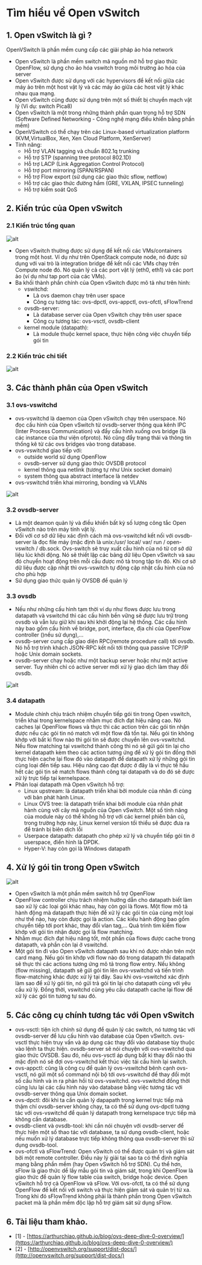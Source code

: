 # Tìm hiểu về Open vSwitch

## 1. Open vSwitch là gì ? 
OpenVSwitch là phần mềm cung cấp các giải pháp ảo hóa network
*	Open vSwitch là phần mềm switch mã nguồn mở hỗ trợ giao thức OpenFlow, sử dụng cho ảo hóa vswitch trong môi trường ảo hóa của server
*	Open vSwitch được sử dụng với các hypervisors để kết nối giữa các máy ảo trên một host vật lý và các máy ảo giữa các host vật lý khác nhau qua mạng.
*	Open vSwitch cũng được sử dụng trên một số thiết bị chuyển mạch vật lý (Ví dụ: switch Pica8)
*	Open vSwitch là một trong những thành phần quan trọng hỗ trợ SDN (Software Defined Networking - Công nghệ mạng điều khiển bằng phần mềm)
*	OpenVSwitch có thể chạy trên các Linux-based virtualization platform (KVM,VirtualBox, Xen, Xen Cloud Platform, XenServer)
*	Tính năng:
	*	Hỗ trợ VLAN tagging và chuẩn 802.1q trunking
	*	Hỗ trợ STP (spanning tree protocol 802.1D)
	*	Hỗ trợ LACP (Link Aggregation Control Protocol)
	*	Hỗ trợ port mirroring (SPAN/RSPAN)
	*	Hỗ trợ Flow export (sử dụng các giao thức sflow, netflow)
	*	Hỗ trợ các giao thức đường hầm (GRE, VXLAN, IPSEC tunneling)
	*	Hỗ trợ kiểm soát QoS

## 2. Kiến trúc của Open vSwitch
	
### 2.1 Kiến trúc tổng quan

![alt](https://github.com/Nobita4116/LearnNetwork/blob/master/OpenSwitch/ovs_arch.jpg)
*	Open vSwitch thường được sử dụng để kết nối các VMs/containers trong một host. Ví dụ như trên OpenStack compute node, nó được sử dụng với vai trò là integration bridge để kết nối các VMs chạy trên Compute node đó. Nó quản lý cả các port vật lý (eth0, eth1) và các port ảo (ví dụ như tap port của các VMs).
*	Ba khối thành phần chính của Open vSwitch được mô tả như trên hình:
	*	vswitchd:
		*	Là ovs daemon chạy trên user space
		*	Công cụ tương tác: ovs-dpctl, ovs-appctl, ovs-ofctl, sFlowTrend
	*	ovsdb-server:
		*	Là database server của Open vSwitch chạy trên user space
		*	Công cụ tương tác: ovs-vsctl, ovsdb-client
	*	kernel module (datapath):
		*	Là module thuộc kernel space, thực hiện công việc chuyển tiếp gói tin

### 2.2 Kiến trúc chi tiết

![alt](https://github.com/Nobita4116/LearnNetwork/blob/master/OpenSwitch/ovs_detail.png)
	
## 3. Các thành phân của Open vSwitch
	
### 3.1 ovs-vswitchd

*	ovs-vswitchd là daemon của Open vSwitch chạy trên userspace. Nó đọc cấu hình của Open vSwitch từ ovsdb-server thông qua kênh IPC (Inter Process Communication) và đẩy cấu hình xuống ovs bridge (là các instance của thư viện ofproto). Nó cũng đẩy trạng thái và thông tin thống kê từ các ovs bridges vào trong database.
*	ovs-vswitchd giao tiếp với:
	*	outside world sử dụng OpenFlow
	*	ovsdb-server sử dụng giao thức OVSDB protocol
	*	kernel thông qua netlink (tương tự như Unix socket domain)
	*	system thông qua abstract interface là netdev
*	ovs-vswitchd triển khai mirroring, bonding và VLANs

![alt](https://github.com/Nobita4116/LearnNetwork/blob/master/OpenSwitch/vswitchd_ovsdb_ofproto.png)
	
### 3.2 ovsdb-server
*	Là một deamon quản lý và điều khiển bất kỳ số lượng công tắc Open vSwitch nào trên máy tính vật lý.
*	Đối với cơ sở dữ liệu xác định cách mà ovs-vswitchd kết nối với ovsdb-server là đọc file máy (mặc định là unix:/usr/ local/ var/ run / open-vswitch / db.sock. Ovs-switch sẽ truy xuất cẫu hình của  nó từ cơ sở dữ liệu lúc khởi động. Nó sẽ thiết lập các bảng dữ liệu Open vSwitch và sau đó chuyển hoạt động trên mỗi cầu được mô tả trong tập tin đó. Khi cơ sở dữ liệu được cập nhật thì ovs-vswitch tự động cập nhật cấu hình của nó cho phù hợp
*	Sử dụng giao thức quản lý OVSDB để quản lý
	
### 3.3 ovsdb
*	Nếu như những cấu hình tạm thời ví dụ như flows được lưu trong datapath và vswitchd thì các cấu hình bền vững sẽ được lưu trữ trong ovsdb và vẫn lưu giữ khi sau khi khởi động lại hệ thống. Các cấu hình này bao gồm cấu hình về bridge, port, interface, địa chỉ của OpenFlow controller ()nếu sử dụng),...
*	ovsdb-server cung cấp giao diện RPC(remote procedure call) tới ovsdb. Nó hỗ trợ trình khách JSON-RPC kết nối tới thông qua passive TCP/IP hoặc Unix domain sockets.
*	ovsdb-server chạy hoặc như một backup server hoặc như một active server. Tuy nhiên chỉ có active server mới xử lý giao dịch làm thay đổi ovsdb.

![alt](https://github.com/Nobita4116/LearnNetwork/blob/master/OpenSwitch/ovsdb_tables.jpg)

### 3.4 datapath
*	Module chính chịu trách nhiệm chuyển tiếp gói tin trong Open vswitch, triển khai trong kernelspace nhằm mục đích đạt hiệu năng cao. Nó caches lại OpenFlow flows và thực thi các action trên các gói tin nhận được nếu các gói tin nó match với một flow đã tồn tại. Nếu gói tin không khớp với bất kì flow nào thì gói tin sẽ được chuyển lên ovs-vswitchd. Nếu flow matching tại vswitchd thành công thì nó sẽ gửi gói tin lại cho kernel datapath kèm theo các action tương ứng để xử lý gói tin đồng thời thực hiện cache lại flow đó vào datapath để datapath xử lý những gói tin cùng loại đến tiếp sau. Hiệu năng cao đạt được ở đây là vì thực tế hầu hết các gói tin sẽ match flows thành công tại datapath và do đó sẽ được xử lý trực tiếp tại kernelspace.
*	Phân loại datapath mà Open vSwitch hỗ trợ:
	*	Linux upstream: là datapath triển khai bởi module của nhân đi cùng với bản phát hành Linux.
	*	Linux OVS tree: là datapath triển khai bởi module của nhân phát hành cùng với cây mã nguồn của Open vSwitch. Một số tính năng của module này có thể không hỗ trợ với các kernel phiên bản cũ, trong trường hợp này, Linux kernel version tối thiểu sẽ được đưa ra để tránh bị biên dịch lỗi
	*	Userpace datapath: datapath cho phép xử lý và chuyển tiếp gói tin ở userspace, điển hình là DPDK.
	*	Hyper-V: hay còn gọi là Windows datapath

## 4. Xử lý gói tin trong Open vSwitch
	
![alt](https://github.com/Nobita4116/LearnNetwork/blob/master/OpenSwitch/ovs_packet_flow.jpg)

*	Open vSwitch là một phần mềm switch hỗ trợ OpenFlow
*	OpenFlow controller chịu trách nhiệm hướng dẫn cho datapath biết làm sao xử lý các loại gói khác nhau, hay còn gọi là flows. Một flow mô tả hành động mà datapath thực hiện để xử lý các gói tin của cùng một loại như thế nào, hay còn được gọi là action. Các kiểu hành động bao gồm chuyển tiếp tới port khác, thay đổi vlan tag,... Quá trình tìm kiếm flow khớp với gói tin nhận được gọi là flow matching.
*	Nhằm mục đích đạt hiệu năng tốt, một phần của flows được cache trong datapath, và phần còn lại ở vswitchd.
*	Một gói tin đi vào Open vSwitch datapath sau khi nó được nhận trên một card mạng. Nếu gói tin khớp với flow nào đó trong datapath thì datapath sẽ thực thi các actions tương ứng mô tả trong flow entry. Nếu không (flow missing), datapath sẽ gửi gói tin lên ovs-vswitchd và tiến trình flow-matching khác được xử lý tại đây. Sau khi ovs-vswitchd xác định làm sao để xử lý gói tin, nó gửi trả gói tin lại cho datapath cùng với yêu cầu xử lý. Đồng thời, vswitchd cũng yêu cầu datapath cache lại flow để xử lý các gói tin tương tự sau đó.

## 5. Các công cụ chính tương tác với Open vSwitch

*	ovs-vsctl: tiện ích chính sử dụng để quản lý các switch, nó tương tác với ovsdb-server để lưu cấu hình vào database của Open vSwitch. ovs-vsctl thực hiện truy vấn và áp dụng các thay đổi vào database tùy thuộc vào lệnh ta thực hiện. ovsdb-server sẽ nói chuyện với ovs-vswitchd qua giao thức OVSDB. Sau đó, nếu ovs-vsctl áp dụng bất kì thay đổi nào thì mặc định nó sẽ đợi ovs-vswitchd kết thúc việc tái cấu hình lại switch.
*	ovs-appctl: cũng là công cụ để quản lý ovs-vswitchd bênh cạnh ovs-vsctl, nó gửi một số command nội bộ tới ovs-vswitchd để thay đổi một số cấu hình và in ra phản hồi từ ovs-vswitchd. ovs-vswitchd đồng thời cũng lưu lại các cấu hình này vào database bằng việc tương tác với ovsdb-server thông qua Unix domain socket.
*	ovs-dpctl: đôi khi ta cần quản lý dapapath trong kernel trực tiếp mà thậm chí ovsdb-server không chạy, ta có thể sử dụng ovs-dpctl tương tác với ovs-vswitchd để quản lý datapath trong kernelspace trực tiếp mà không cần database.
*	ovsdb-client và ovsdb-tool: khi cần nói chuyện với ovsdb-server để thực hiện một số thao tác với database, ta sử dụng ovsdb-client, hoặc nếu muốn xử lý database trực tiếp không thông qua ovsdb-server thì sử dụng ovsdb-tool.
*	ovs-ofctl và sFlowTrend: Open vSwitch có thể được quản trị và giám sát bởi một remote controller. Điều này lý giải tại sao ta có thể định nghĩa mạng bằng phần mềm (hay Open vSwitch hỗ trợ SDN). Cụ thể hơn, sFlow là giao thức dể lấy mẫu gói tin và giám sát, trong khi OpenFlow là giao thức để quản lý flow table của switch, bridge hoặc device. Open vSwitch hỗ trợ cả OpenFlow và sFlow. Với ovs-ofctl, ta có thể sử dụng OpenFlow để kết nối với switch và thực hiện giám sát và quản trị từ xa. Trong khi đó sFlowTrend không phải là thành phần trong Open vSwitch packet mà là phần mềm độc lập hỗ trợ giám sát sử dụng sFlow.

## 6. Tài liệu tham khảo.
*	[1] - [https://arthurchiao.github.io/blog/ovs-deep-dive-0-overview/](https://arthurchiao.github.io/blog/ovs-deep-dive-0-overview/)
*	[2] - [http://openvswitch.org/support/dist-docs/](http://openvswitch.org/support/dist-docs/)